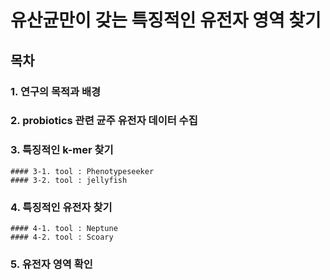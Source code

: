 유산균만이 갖는 특징적인 유전자 영역 찾기
============================
목차
----------------------------
### 1. 연구의 목적과 배경
### 2. probiotics 관련 균주 유전자 데이터 수집
### 3. 특징적인 k-mer 찾기

    #### 3-1. tool : Phenotypeseeker
    #### 3-2. tool : jellyfish
### 4. 특징적인 유전자 찾기

    #### 4-1. tool : Neptune
    #### 4-2. tool : Scoary
### 5. 유전자 영역 확인


